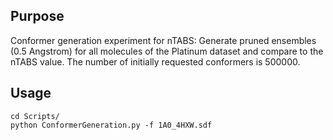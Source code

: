 ## Purpose
Conformer generation experiment for nTABS: Generate pruned ensembles (0.5 Angstrom) for all molecules of the Platinum dataset and compare to the nTABS value. The number of initially requested conformers is 500000.  

## Usage
```
cd Scripts/
python ConformerGeneration.py -f 1A0_4HXW.sdf
```
